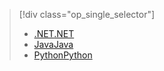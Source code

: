 > [!div class="op_single_selector"]
> * [<span data-ttu-id="c32b8-101">.NET</span><span class="sxs-lookup"><span data-stu-id="c32b8-101">.NET</span></span>](../articles/storage/common/storage-client-side-encryption.md)
> * [<span data-ttu-id="c32b8-102">Java</span><span class="sxs-lookup"><span data-stu-id="c32b8-102">Java</span></span>](../articles/storage/common/storage-client-side-encryption-java.md)
> * [<span data-ttu-id="c32b8-103">Python</span><span class="sxs-lookup"><span data-stu-id="c32b8-103">Python</span></span>](../articles/storage/common/storage-client-side-encryption-python.md)
> 
> 

